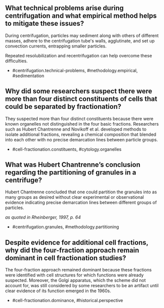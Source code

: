 ## What technical problems arise during centrifugation and what empirical method helps to mitigate these issues?

During centrifugation, particles may sediment along with others of different masses, adhere to the centrifugation tube's walls, agglutinate, and set up convection currents, entrapping smaller particles. 

Repeated resolubilization and recentrifugation can help overcome these difficulties.

- #centrifugation.technical-problems, #methodology.empirical, #sedimentation

## Why did some researchers suspect there were more than four distinct constituents of cells that could be separated by fractionation?

They suspected more than four distinct constituents because there were known organelles not distinguished in the four basic fractions. Researchers such as Hubert Chantrenne and Novikoff et al. developed methods to isolate additional fractions, revealing a chemical composition that blended into each other with no precise demarcation lines between particle groups.

- #cell-fractionation.constituents, #cytology.organelles

## What was Hubert Chantrenne’s conclusion regarding the partitioning of granules in a centrifuge?

Hubert Chantrenne concluded that one could partition the granules into as many groups as desired without clear experimental or observational evidence indicating precise demarcation lines between different groups of particles.

_as quoted in Rheinberger, 1997, p. 64_

- #centrifugation.granules, #methodology.partitioning

## Despite evidence for additional cell fractions, why did the four-fraction approach remain dominant in cell fractionation studies?

The four-fraction approach remained dominant because these fractions were identified with cell structures for which functions were already suspected. Moreover, the Golgi apparatus, which the scheme did not account for, was still considered by some researchers to be an artifact until clear evidence of its function emerged in the 1960s.

- #cell-fractionation.dominance, #historical.perspective